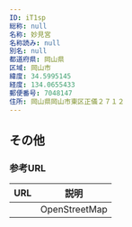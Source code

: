 ```yaml
---
ID: iT1sp
総称: null
名称: 妙見宮
名称読み: null
別名: null
都道府県: 岡山県
区域: 岡山市
緯度: 34.5995145
経度: 134.0655433
郵便番号: 7048147
住所: 岡山県岡山市東区正儀２７１２
---
```


## その他

### 参考URL

| URL | 説明          |
| --- | ------------- |
|     | OpenStreetMap |

